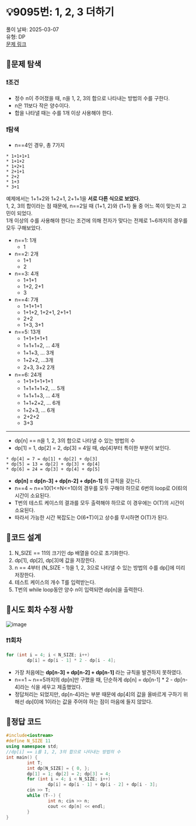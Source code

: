 # :bulb:9095번: 1, 2, 3 더하기
풀이 날짜: 2025-03-07   
유형: DP  
[문제 링크](https://www.acmicpc.net/problem/9095) 

## :pushpin:문제 탐색
### :heavy_exclamation_mark:조건
* 정수 n이 주어졌을 때, n을 1, 2, 3의 합으로 나타내는 방법의 수를 구한다.
* n은 11보다 작은 양수이다.
* 합을 나타낼 때는 수를 1개 이상 사용해야 한다.

### :heavy_exclamation_mark:탐색
* n==4인 경우, 총 7가지
```
* 1+1+1+1
* 1+1+2
* 1+2+1
* 2+1+1
* 2+2
* 1+3
* 3+1
```
예제에서는 1+1+2와 1+2+1, 2+1+1을 **서로 다른 식으로 보았다.**  
1, 2, 3의 합이라는 점 때문에, n==2일 때 {1+1, 2}와 {1+1} 둘 중 어느 쪽이 맞는지 고민이 되었다.  
1개 이상의 수를 사용해야 한다는 조건에 의해 전자가 맞다는 전제로 1~6까지의 경우를 모두 구해보았다.  

* n==1: 1개
  + 1
* n==2: 2개
  + 1+1
  + 2
* n==3: 4개
  + 1+1+1
  + 1+2, 2+1
  + 3
* n==4: 7개
  + 1+1+1+1
  + 1+1+2, 1+2+1, 2+1+1
  + 2+2
  + 1+3, 3+1
* n==5: 13개
  + 1+1+1+1+1
  + 1+1+1+2, ... 4개
  + 1+1+3, ... 3개
  + 1+2+2, ...3개
  + 2+3, 3+2 2개
* n==6: 24개
  + 1+1+1+1+1+1
  + 1+1+1+1+2, ... 5개
  + 1+1+1+3, ... 4개
  + 1+1+2+2, ... 6개
  + 1+2+3, ... 6개
  + 2+2+2
  + 3+3
---
* dp[n] == n을 1, 2, 3의 합으로 나타낼 수 있는 방법의 수
* dp[1] = 1, dp[2] = 2, dp[3] = 4일 때, dp[4]부터 특이한 부분이 보인다.
``` 
* dp[4] = 7 = dp[1] + dp[2] + dp[3]
* dp[5] = 13 = dp[2] + dp[3] + dp[4]
* dp[6] = 24 = dp[3] + dp[4] + dp[5]
```
* **dp[n] = dp[n-3] + dp[n-2] + dp[n-1]** 의 규칙을 갖는다.
* n==4 ~ n==10(1<=N<=10)의 경우를 모두 구해야 하므로 6번의 loop로 O(6)의 시간이 소요된다.
* T번의 테스트 케이스의 결과를 모두 출력해야 하므로 이 경우에는 O(T)의 시간이 소요된다.
* 따라서 가능한 시간 복잡도는 O(6+T)이고 상수를 무시하면 O(T)가 된다.

## :pushpin:코드 설계
1. N_SIZE == 11의 크기인 dp 배열을 0으로 초기화한다.
2. dp[1], dp[2], dp[3]에 값을 저장한다.
3. n == 4부터 (N_SIZE - 1)을 1, 2, 3으로 나타낼 수 있는 방법의 수를 dp[]에 미리 저장한다.
4. 테스트 케이스의 개수 T를 입력받는다.
5. T번의 while loop동안 양수 n이 입력되면 dp[n]을 출력한다.

## :pushpin:시도 회차 수정 사항
![image](https://github.com/user-attachments/assets/73ccb02c-de2f-4855-af6c-488dad629b42)
### :heavy_exclamation_mark:1회차
``` c++
for (int i = 4; i < N_SIZE; i++)
        dp[i] = dp[i - 1] * 2 - dp[i - 4];
```
* 가장 처음에는 **dp[n-3] + dp[n-2] + dp[n-1]** 라는 규칙을 발견하지 못하였다.
* n==1 ~ n==5까지의 dp[n]만 구했을 때, 단순하게 dp[n] = dp[n-1] * 2 - dp[n-4]라는 식을 세우고 제출했었다.
* 정답처리는 되었지만, dp[n-4]라는 부분 때문에 dp[4]의 값을 올바르게 구하기 위해선 dp[0]에 1이라는 값을 주어야 하는 점이 마음에 들지 않았다.
  
## :pushpin:정답 코드
``` c++
#include<iostream>
#define N_SIZE 11
using namespace std;
//dp[i] == i를 1, 2, 3의 합으로 나타내는 방법의 수
int main() {
        int T;
        int dp[N_SIZE] = { 0, };
        dp[1] = 1; dp[2] = 2; dp[3] = 4;
        for (int i = 4; i < N_SIZE; i++)
                dp[i] = dp[i - 1] + dp[i - 2] + dp[i - 3];
        cin >> T;
        while (T--) {
                int n; cin >> n;
                cout << dp[n] << endl;
        }
}
```
